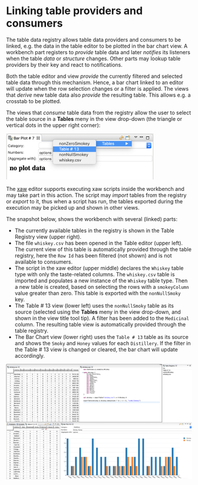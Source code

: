 # Linking table providers and consumers

The table data registry allows table data providers and consumers to be linked, e.g. the data in the table editor to be plotted in the bar chart view. A workbench part registers to *provide* table data and later *notifies* its listeners when the table *data* or *structure* changes. Other parts may lookup table providers by their key and react to notifications.

Both the table editor and view *provide* the currently filtered and selected table data through this mechanism. Hence, a bar chart linked to an editor will update when the row selection changes or a filter is applied. The views that *derive* new table data also *provide* the resulting table. This allows e.g. a crosstab to be plotted.

The views that *consume* table data from the registry allow the user to select the table source in a **Tables** meny in the view drop-down (the triangle or vertical dots in the upper right corner):

<img src="table-source-selector.png" title="Table source selector" width=400>

The [xaw](xaw.md) editor supports executing xaw scripts inside the workbench and may take part in this action. The script may *import* tables from the registry or *export* to it, thus when a script has run, the tables exported during the execution may be picked up and shown in other views.

The snapshot below, shows the workbench with several (linked) parts:

- The currently available tables in the registry is shown in the Table Registry view (upper right).
- The file `whiskey.csv` has been opened in the Table editor (upper left). The current view of this table is automatically provided through the table registry, here the `Row Id` has been filtered (not shown) and is not available to consumers.
- The script in the xaw editor (upper middle) declares the `Whiskey` table type with only the taste-related columns. The `whiskey.csv` table is imported and populates a new instance of the `Whiskey` table type. Then a new table is created, based on selecting the rows with a `smokeyColumn` value greater than zero. This table is exported with the `nonNullSmoky` key.
- The Table # 13 view (lower left) uses the `nonNullSmoky` table as its source (selected using the **Tables** meny in the view drop-down, and shown in the view title tool tip). A filter has been added to the `Medicinal` column. The resulting table view is automatically provided through the table registry.
- The Bar Chart view  (lower right) uses the `Table # 13` table as its source and shows the `Smoky` and `Honey` values for each `Distillery`. If the filter in the Table # 13 view is changed or cleared, the bar chart will update accordingly.  

<img src="whiskey-workbench.png" title="Whiskey Workbench" width=1000>
